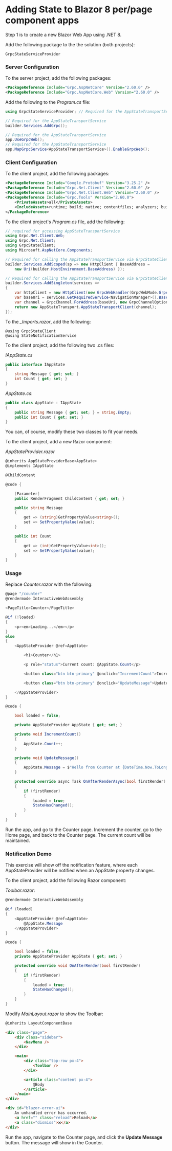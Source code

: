 # Adding State to Blazor 8 per/page component apps

Step 1 is to create a new Blazor Web App using .NET 8.

Add the following package to the the solution (both projects):

```
GrpcStateServiceProvider
```

### Server Configuration

To the server project, add the following packages:

```xml
<PackageReference Include="Grpc.AspNetCore" Version="2.60.0" />
<PackageReference Include="Grpc.AspNetCore.Web" Version="2.60.0" />
```

Add the following to the *Program.cs* file:

```c#
using GrpcStateServiceProvider; // Required for the AppStateTransportService
```

```c#
// Required for the AppStateTransportService
builder.Services.AddGrpc();
```

```c#
// Required for the AppStateTransportService
app.UseGrpcWeb();
// Required for the AppStateTransportService
app.MapGrpcService<AppStateTransportService>().EnableGrpcWeb();
```

### Client Configuration

To the client project, add the following packages:

```xml
<PackageReference Include="Google.Protobuf" Version="3.25.2" />
<PackageReference Include="Grpc.Net.Client" Version="2.60.0" />
<PackageReference Include="Grpc.Net.Client.Web" Version="2.60.0" />
<PackageReference Include="Grpc.Tools" Version="2.60.0">
    <PrivateAssets>all</PrivateAssets>
    <IncludeAssets>runtime; build; native; contentfiles; analyzers; buildtransitive</IncludeAssets>
</PackageReference>
```

To the client project's *Program.cs* file, add the following:

```c#
// required for accessing AppStateTransportService 
using Grpc.Net.Client.Web;
using Grpc.Net.Client;
using GrpcStateClient;
using Microsoft.AspNetCore.Components;
```

```c#
// Required for calling the AppStateTransportService via GrpcStateClient
builder.Services.AddScoped(sp => new HttpClient { BaseAddress = 
    new Uri(builder.HostEnvironment.BaseAddress) });

// Required for calling the AppStateTransportService via GrpcStateClient
builder.Services.AddSingleton(services =>
{
    var httpClient = new HttpClient(new GrpcWebHandler(GrpcWebMode.GrpcWeb, new HttpClientHandler()));
    var baseUri = services.GetRequiredService<NavigationManager>().BaseUri;
    var channel = GrpcChannel.ForAddress(baseUri, new GrpcChannelOptions { HttpClient = httpClient });
    return new AppStateTransport.AppStateTransportClient(channel);
});
```

To the *_Imports.razor*, add the following:

```
@using GrpcStateClient
@using StateNotificationService
```

To the client project, add the following two .cs files:

*IAppState.cs*

```c#
public interface IAppState
{
    string Message { get; set; }
    int Count { get; set; }
}
```

*AppState.cs*:

```c#
public class AppState : IAppState
{
    public string Message { get; set; } = string.Empty;
    public int Count { get; set; }
}
```

You can, of course, modify these two classes to fit your needs.

To the client project, add a new Razor component: 

*AppStateProvider.razor*

```C#
@inherits AppStateProviderBase<AppState>
@implements IAppState

@ChildContent

@code {

    [Parameter]
    public RenderFragment ChildContent { get; set; }

    public string Message
    {
        get => (string)GetPropertyValue<string>();
        set => SetPropertyValue(value);
    }

    public int Count
    {
        get => (int)GetPropertyValue<int>();
        set => SetPropertyValue(value);
    }
}
```

### Usage

Replace *Counter.razor* with the following:

```c#
@page "/counter"
@rendermode InteractiveWebAssembly

<PageTitle>Counter</PageTitle>

@if (!loaded)
{
    <p><em>Loading...</em></p>
}
else
{
    <AppStateProvider @ref=AppState>

        <h1>Counter</h1>

        <p role="status">Current count: @AppState.Count</p>

        <button class="btn btn-primary" @onclick="IncrementCount">Increment Counter</button>

        <button class="btn btn-primary" @onclick="UpdateMessage">Update Message</button>

    </AppStateProvider>
}

@code {

    bool loaded = false;

    private AppStateProvider AppState { get; set; }

    private void IncrementCount()
    {
        AppState.Count++;
    }

    private void UpdateMessage()
    {
        AppState.Message = $"Hello from Counter at {DateTime.Now.ToLongTimeString()}";
    }

    protected override async Task OnAfterRenderAsync(bool firstRender)
    {
        if (firstRender)
        {
            loaded = true;
            StateHasChanged();
        }
    }
}
```

Run the app, and go to the Counter page. Increment the counter, go to the Home page, and back to the Counter page. The current count will be maintained.

### Notification Demo

This exercise will show off the notification feature, where each AppStateProvider will be notified when an AppState property changes.

To the client project, add the following Razor component:

*Toolbar.razor*:

```c#
@rendermode InteractiveWebAssembly

@if (loaded)
{
    <AppStateProvider @ref=AppState>
        @AppState.Message
    </AppStateProvider>
}

@code {

    bool loaded = false;
    private AppStateProvider AppState { get; set; }

    protected override void OnAfterRender(bool firstRender)
    {
        if (firstRender)
        {
            loaded = true;
            StateHasChanged();
        }
    }
}
```

Modify *MainLayout.razor* to show the Toolbar:

```html
@inherits LayoutComponentBase

<div class="page">
    <div class="sidebar">
        <NavMenu />
    </div>

    <main>
        <div class="top-row px-4">
            <Toolbar />
        </div>

        <article class="content px-4">
            @Body
        </article>
    </main>
</div>

<div id="blazor-error-ui">
    An unhandled error has occurred.
    <a href="" class="reload">Reload</a>
    <a class="dismiss">🗙</a>
</div>
```

Run the app, navigate to the Counter page, and click the **Update Message** button. The message will show in the Counter.

